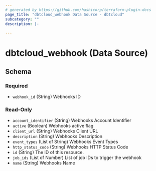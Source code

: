 ```yaml
---
# generated by https://github.com/hashicorp/terraform-plugin-docs
page_title: "dbtcloud_webhook Data Source - dbtcloud"
subcategory: ""
description: |-
  
---
```


# dbtcloud_webhook (Data Source)





<!-- schema generated by tfplugindocs -->
## Schema

### Required

- `webhook_id` (String) Webhooks ID

### Read-Only

- `account_identifier` (String) Webhooks Account Identifier
- `active` (Boolean) Webhooks active flag
- `client_url` (String) Webhooks Client URL
- `description` (String) Webhooks Description
- `event_types` (List of String) Webhooks Event Types
- `http_status_code` (String) Webhooks HTTP Status Code
- `id` (String) The ID of this resource.
- `job_ids` (List of Number) List of job IDs to trigger the webhook
- `name` (String) Webhooks Name
